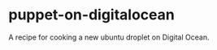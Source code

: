 puppet-on-digitalocean
======================

A recipe for cooking a new ubuntu droplet on Digital Ocean. 
